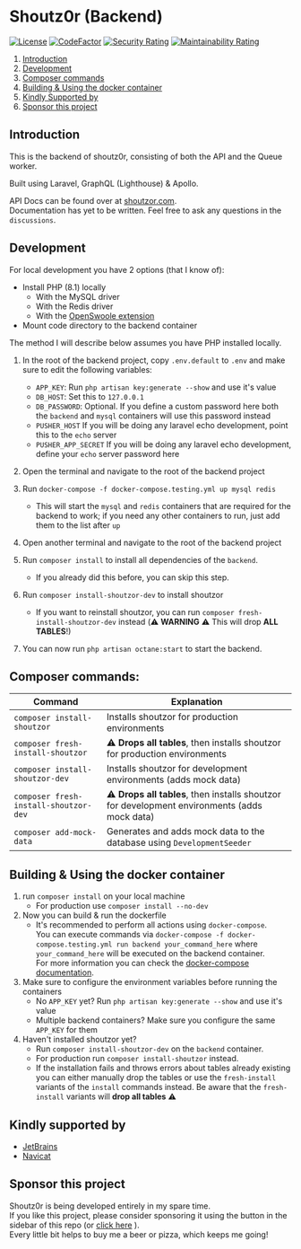 # Shoutz0r (Backend)

[![License](https://img.shields.io/github/license/Shoutz0r/backend.svg?style=flat)](https://www.gnu.org/licenses/gpl-3.0.en.html)
[![CodeFactor](https://www.codefactor.io/repository/github/Shoutz0r/backend/badge/main)](https://www.codefactor.io/repository/github/Shoutz0r/backend/overview/main)
[![Security Rating](https://sonarcloud.io/api/project_badges/measure?project=Shoutz0r_backend&metric=security_rating)](https://sonarcloud.io/summary/new_code?id=Shoutz0r_backend)
[![Maintainability Rating](https://sonarcloud.io/api/project_badges/measure?project=Shoutz0r_backend&metric=sqale_rating)](https://sonarcloud.io/summary/new_code?id=Shoutz0r_backend)

1. [Introduction](#introduction)
2. [Development](#development)
3. [Composer commands](#composer-commands)
4. [Building & Using the docker container](#building--using-the-docker-container)
5. [Kindly Supported by](#kindly-supported-by)
6. [Sponsor this project](#sponsor-this-project)

## Introduction

This is the backend of shoutz0r, consisting of both the API and the Queue worker.

Built using Laravel, GraphQL (Lighthouse) & Apollo.

API Docs can be found over at [shoutzor.com](https://shoutzor.com/phpdocs/app/master/). \
Documentation has yet to be written. Feel free to ask any questions in the `discussions`.

## Development

For local development you have 2 options (that I know of):
- Install PHP (8.1) locally
    - With the MySQL driver
    - With the Redis driver
    - With the [OpenSwoole extension](https://openswoole.com/docs/get-started/installation)
- Mount code directory to the backend container

The method I will describe below assumes you have PHP installed locally.

1. In the root of the backend project, copy `.env.default` to `.env` and make sure to edit the following variables:
    - `APP_KEY`: Run `php artisan key:generate --show` and use it's value
    - `DB_HOST`: Set this to `127.0.0.1`
    - `DB_PASSWORD`: Optional. If you define a custom password here both the `backend` and `mysql` containers will use this password instead
    - `PUSHER_HOST` If you will be doing any laravel echo development, point this to the `echo` server
    - `PUSHER_APP_SECRET` If you will be doing any laravel echo development, define your `echo` server password here
    
2. Open the terminal and navigate to the root of the backend project
3. Run `docker-compose -f docker-compose.testing.yml up mysql redis` 
    - This will start the `mysql` and `redis` containers that are required for the backend to work; if you need any other containers to run, just add them to the list after `up`
4. Open another terminal and navigate to the root of the backend project
5. Run `composer install` to install all dependencies of the `backend`. 
    - If you already did this before, you can skip this step.
6. Run `composer install-shoutzor-dev` to install shoutzor
    - If you want to reinstall shoutzor, you can run `composer fresh-install-shoutzor-dev` instead (⚠️ **WARNING** ⚠️ This will drop **ALL TABLES**!)
7. You can now run `php artisan octane:start` to start the backend.

## Composer commands:

| Command                               | Explanation                                                            |
|---------------------------------------|------------------------------------------------------------------------|
| `composer install-shoutzor`           | Installs shoutzor for production environments                          |
| `composer fresh-install-shoutzor`     | ⚠️ **Drops all tables**, then installs shoutzor for production environments                          |
| `composer install-shoutzor-dev`       | Installs shoutzor for development environments (adds mock data)        |
| `composer fresh-install-shoutzor-dev` | ⚠️ **Drops all tables**, then installs shoutzor for development environments (adds mock data)        |
| `composer add-mock-data`              | Generates and adds mock data to the database using `DevelopmentSeeder` |

## Building & Using the docker container
1. run `composer install` on your local machine
    - For production use `composer install --no-dev`
2. Now you can build & run the dockerfile
    - It's recommended to perform all actions using `docker-compose`. \
    You can execute commands via `docker-compose -f docker-compose.testing.yml run backend your_command_here` where `your_command_here` will be executed on the backend container.\
    For more information you can check the [docker-compose documentation](https://docs.docker.com/compose/).
3. Make sure to configure the environment variables before running the containers
    - No `APP_KEY` yet? Run `php artisan key:generate --show` and use it's value
    - Multiple backend containers? Make sure you configure the same `APP_KEY` for them
4. Haven't installed shoutzor yet? 
    - Run `composer install-shoutzor-dev` on the `backend` container.
    - For production run `composer install-shoutzor` instead.
    - If the installation fails and throws errors about tables already existing you can either manually drop the tables or use the `fresh-install` variants of the `install` commands instead. Be aware that the `fresh-install` variants will **drop all tables** ⚠️

## Kindly supported by

* [JetBrains](https://www.jetbrains.com/?from=Shoutz0r)
* [Navicat](https://www.navicat.com/)

## Sponsor this project

Shoutz0r is being developed entirely in my spare time. \
If you like this project, please consider sponsoring it using the button in the sidebar of this repo (or [click here](https://github.com/sponsors/xorinzor) ).\
Every little bit helps to buy me a beer or pizza, which keeps me going!
